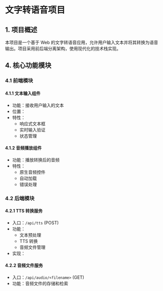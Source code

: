 # 文字转语音项目

## 1. 项目概述
本项目是一个基于 Web 的文字转语音应用，允许用户输入文本并将其转换为语音输出。项目采用前后端分离架构，使用现代化的技术栈实现。


## 4. 核心功能模块
### 4.1 前端模块
#### 4.1.1 文本输入组件
- 功能：接收用户输入的文本
- 位置：<mcfile name="App.jsx" path="/Users/xiong/Documents/GitHub/text2speech82m/frontend-react/src/App.jsx"></mcfile>
- 特性：
  - 响应式文本框
  - 实时输入验证
  - 状态管理

#### 4.1.2 音频播放组件
- 功能：播放转换后的音频
- 特性：
  - 原生音频控件
  - 自动加载
  - 错误处理

### 4.2 后端模块
#### 4.2.1 TTS 转换服务
- 入口：`/api/tts` (POST)
- 功能：
  - 文本预处理
  - TTS 转换
  - 音频文件管理
- 实现：<mcfile name="app.py" path="/Users/xiong/Documents/GitHub/text2speech82m/backend/app.py"></mcfile>

#### 4.2.2 音频文件服务
- 入口：`/api/audio/<filename>` (GET)
- 功能：音频文件的存储和检索